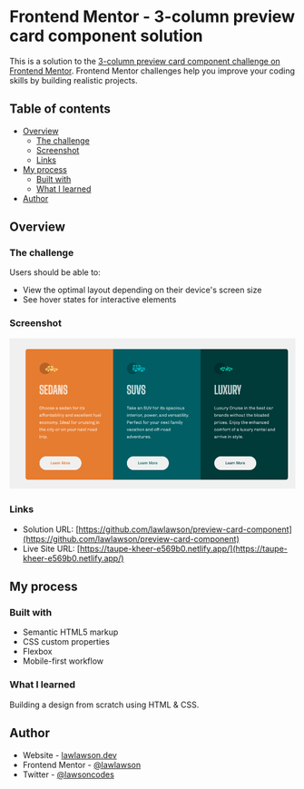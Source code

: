 # Frontend Mentor - 3-column preview card component solution

This is a solution to the [3-column preview card component challenge on Frontend Mentor](https://www.frontendmentor.io/challenges/3column-preview-card-component-pH92eAR2-). Frontend Mentor challenges help you improve your coding skills by building realistic projects.

## Table of contents

- [Overview](#overview)
  - [The challenge](#the-challenge)
  - [Screenshot](#screenshot)
  - [Links](#links)
- [My process](#my-process)
  - [Built with](#built-with)
  - [What I learned](#what-i-learned)
- [Author](#author)

## Overview

### The challenge

Users should be able to:

- View the optimal layout depending on their device's screen size
- See hover states for interactive elements

### Screenshot

![](/images/screenshot.png)

### Links

- Solution URL: [https://github.com/lawlawson/preview-card-component](https://github.com/lawlawson/preview-card-component)
- Live Site URL: [https://taupe-kheer-e569b0.netlify.app/](https://taupe-kheer-e569b0.netlify.app/)

## My process

### Built with

- Semantic HTML5 markup
- CSS custom properties
- Flexbox
- Mobile-first workflow

### What I learned

Building a design from scratch using HTML & CSS.

## Author

- Website - [lawlawson.dev](https://lawlawson.dev/)
- Frontend Mentor - [@lawlawson](https://www.frontendmentor.io/profile/lawlawson)
- Twitter - [@lawsoncodes](https://twitter.com/lawsoncodes)
